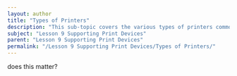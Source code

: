 ```yaml
---
layout: author
title: "Types of Printers"
description: "This sub-topic covers the various types of printers commonly used in personal and office environments. Learners will explore laser printers, inkjet printers, dot matrix printers, and thermal printers among others. Each type will be examined in terms of its functionality, advantages, disadvantages, and typical applications. This knowledge is essential for troubleshooting printing issues and selecting the right printer for specific needs."
subject: "Lesson 9 Supporting Print Devices"
parent: "Lesson 9 Supporting Print Devices"
permalink: "/Lesson 9 Supporting Print Devices/Types of Printers/"
---
```


does this matter?
